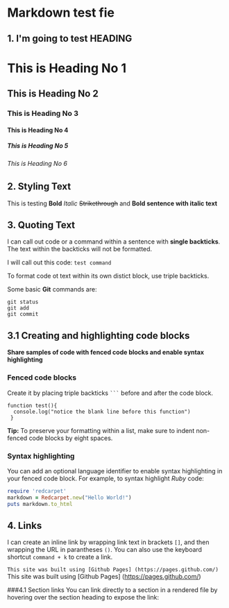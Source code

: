 # Markdown test fie

## 1. I'm going to test **HEADING**

# This is Heading No 1
## This is Heading No 2
### This is Heading No 3
#### This is Heading No 4
##### This is Heading No 5
###### This is Heading No 6

## 2. **Styling Text**

This is testing **Bold** *Italic* ~~Strikethrough~~ and **Bold sentence with __italic__ text**

## 3. Quoting Text
I can call out code or a command within a sentence with **single backticks**. The text within the backticks will not be formatted.

I will call out this code: `test command`

To format code ot text within its own distict block, use triple backticks.

Some basic **Git** commands are:
```
git status
git add
git commit
```
## 3.1 Creating and highlighting code blocks
**Share samples of code with fenced code blocks and enable syntax highlighting**
### Fenced code blocks ###
Create it by placing triple backticks ` ``` ` before and after the code block.

```
function test(){
  console.log("notice the blank line before this function")
 }
 ```
 **Tip:** To preserve your formatting within a list, make sure to indent non-fenced code blocks by eight spaces.
 ### Syntax highlighting
 You can add an optional language identifier to enable syntax highlighting in your fenced code block.
 For example, to syntax highlight *Ruby* code:
 
 ```ruby
 require 'redcarpet'
 markdown = Redcarpet.new("Hello World!")
 puts markdown.to_html
 ```
 ## 4. Links
 I can create an inline link by wrapping link text in brackets ` [] `, and then wrapping the URL in parantheses ` () `. You can also use the keyboard shortcut ` command + k ` to create a link. 
 
`This site was built using [Github Pages] (https://pages.github.com/)`
This site was built using [Github Pages] (https://pages.github.com/)

###4.1 Section links
You can link directly to a section in a rendered file by hovering over the section heading to expose the link:

